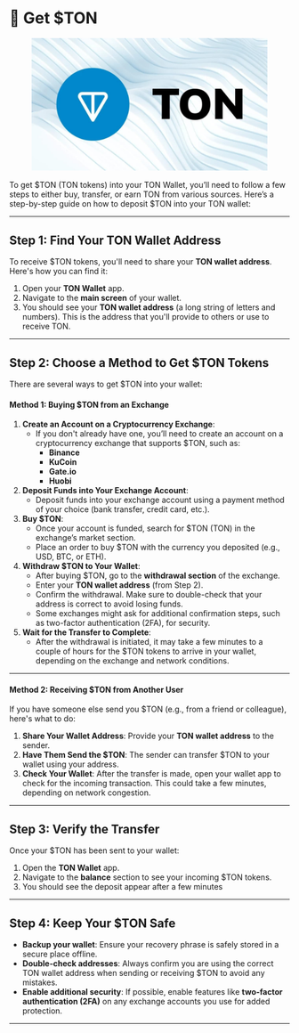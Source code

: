# 💎 Get $TON

<figure><img src="../../.gitbook/assets/image (2).png" alt=""><figcaption></figcaption></figure>

To get $TON (TON tokens) into your TON Wallet, you’ll need to follow a few steps to either buy, transfer, or earn TON from various sources. Here’s a step-by-step guide on how to deposit $TON into your TON wallet:

***

## Step 1: Find Your TON Wallet Address

To receive $TON tokens, you'll need to share your **TON wallet address**. Here's how you can find it:

1. Open your **TON Wallet** app.
2. Navigate to the **main screen** of your wallet.
3. You should see your **TON wallet address** (a long string of letters and numbers). This is the address that you'll provide to others or use to receive TON.

***

## Step 2: Choose a Method to Get $TON Tokens

There are several ways to get $TON into your wallet:

#### **Method 1: Buying $TON from an Exchange**

1. **Create an Account on a Cryptocurrency Exchange**:
   * If you don't already have one, you’ll need to create an account on a cryptocurrency exchange that supports $TON, such as:
     * **Binance**
     * **KuCoin**
     * **Gate.io**
     * **Huobi**
2. **Deposit Funds into Your Exchange Account**:
   * Deposit funds into your exchange account using a payment method of your choice (bank transfer, credit card, etc.).
3. **Buy $TON**:
   * Once your account is funded, search for $TON (TON) in the exchange’s market section.
   * Place an order to buy $TON with the currency you deposited (e.g., USD, BTC, or ETH).
4. **Withdraw $TON to Your Wallet**:
   * After buying $TON, go to the **withdrawal section** of the exchange.
   * Enter your **TON wallet address** (from Step 2).
   * Confirm the withdrawal. Make sure to double-check that your address is correct to avoid losing funds.
   * Some exchanges might ask for additional confirmation steps, such as two-factor authentication (2FA), for security.
5. **Wait for the Transfer to Complete**:
   * After the withdrawal is initiated, it may take a few minutes to a couple of hours for the $TON tokens to arrive in your wallet, depending on the exchange and network conditions.

***

#### **Method 2: Receiving $TON from Another User**

If you have someone else send you $TON (e.g., from a friend or colleague), here's what to do:

1. **Share Your Wallet Address**: Provide your **TON wallet address** to the sender.
2. **Have Them Send the $TON**: The sender can transfer $TON to your wallet using your address.
3. **Check Your Wallet**: After the transfer is made, open your wallet app to check for the incoming transaction. This could take a few minutes, depending on network congestion.

***

## Step 3: Verify the Transfer

Once your $TON has been sent to your wallet:

1. Open the **TON Wallet** app.
2. Navigate to the **balance** section to see your incoming $TON tokens.
3. You should see the deposit appear after a few minutes

***

## Step 4: Keep Your $TON Safe

* **Backup your wallet**: Ensure your recovery phrase is safely stored in a secure place offline.
* **Double-check addresses**: Always confirm you are using the correct TON wallet address when sending or receiving $TON to avoid any mistakes.
* **Enable additional security**: If possible, enable features like **two-factor authentication (2FA)** on any exchange accounts you use for added protection.

***
